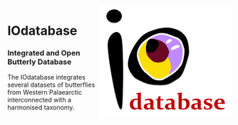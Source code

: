 <img src="https://github.com/leondap/images/blob/main/io_database.png?raw=true" width="300" img align="right">

# IOdatabase
### Integrated and Open Butterly Database


The IOdatabase integrates several datasets of butterflies from Western Palaearctic interconnected with a harmonised taxonomy.
